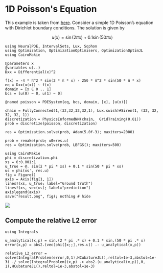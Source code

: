# 1D Poisson's Equation

This example is taken from [here](https://arxiv.org/pdf/2012.10047.pdf). Consider a simple 1D Poisson’s equation with Dirichlet boundary conditions. The solution is given by

```math
u(x)=\sin (2 \pi x)+0.1 \sin (50 \pi x)
```

```@example poisson
using NeuralPDE, IntervalSets, Lux, Sophon
using Optimization, OptimizationOptimisers, OptimizationOptimJL
using CairoMakie

@parameters x
@variables u(..)
Dxx = Differential(x)^2

f(x) = -4 * π^2 * sin(2 * π * x) - 250 * π^2 * sin(50 * π * x)
eq = Dxx(u(x)) ~ f(x)
domain = [x ∈ 0 .. 1]
bcs = [u(0) ~ 0, u(1) ~ 0]

@named poisson = PDESystem(eq, bcs, domain, [x], [u(x)])

chain = FullyConnected(1,(32,32,32,32,1), Lux.swish)#Siren(1, (32, 32, 32, 32, 1))
discretization = PhysicsInformedNN(chain,  GridTraining(0.01))
prob = discretize(poisson, discretization)

res = Optimization.solve(prob, Adam(5.0f-3); maxiters=2000)

prob = remake(prob; u0=res.u)
res = Optimization.solve(prob, LBFGS(); maxiters=500)

using CairoMakie
phi = discretization.phi
xs = 0:0.001:1
u_true = @. sin(2 * pi * xs) + 0.1 * sin(50 * pi * xs)
us = phi(xs', res.u)
fig = Figure()
axis = Axis(fig[1, 1])
lines!(xs, u_true; label="Ground truth")
lines!(xs, vec(us); label="prediction")
axislegend(axis)
save("result.png", fig); nothing # hide
```

![](result.png)

## Compute the relative L2 error

```@example poisson
using Integrals

u_analytical(x,p) = sin.(2 * pi .* x) + 0.1 * sin.(50 * pi .* x)
error(x,p) = abs2.(vec(phi([x;;],res.u)) .- u_analytical(x,p))

relative_L2_error = solve(IntegralProblem(error,0,1),HCubatureJL(),reltol=1e-3,abstol=1e-3) ./ solve(IntegralProblem((x,p) -> abs2.(u_analytical(x,p)),0, 1),HCubatureJL(),reltol=1e-3,abstol=1e-3)
```